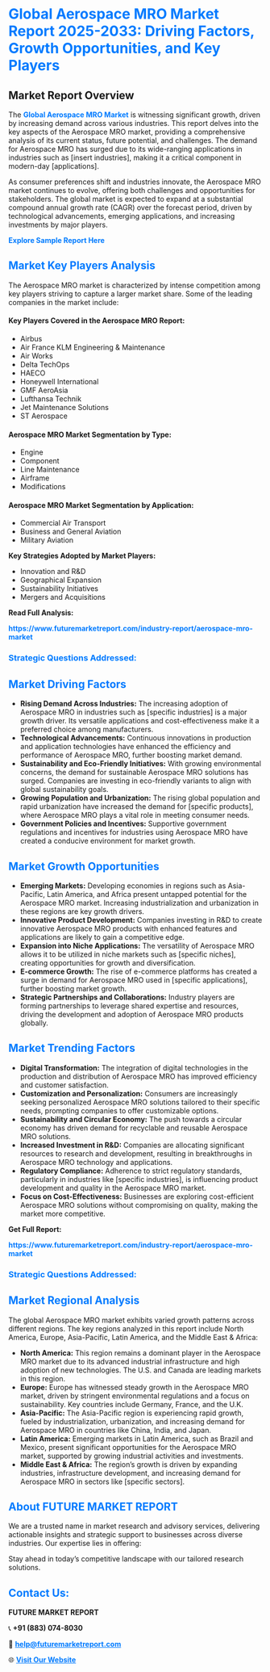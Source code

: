 <h1 style="color: #007BFF;">Global Aerospace MRO Market Report 2025-2033: Driving Factors, Growth Opportunities, and Key Players</h1>

<section id="overview">
<h2>Market Report Overview</h2>
<p>The <a href="https://www.futuremarketreport.com/industry-report/aerospace-mro-market" style="color: #007BFF; text-decoration: none;"><strong>Global Aerospace MRO Market</strong></a> is witnessing significant growth, driven by increasing demand across various industries. This report delves into the key aspects of the Aerospace MRO market, providing a comprehensive analysis of its current status, future potential, and challenges. The demand for Aerospace MRO has surged due to its wide-ranging applications in industries such as [insert industries], making it a critical component in modern-day [applications].</p>
<p>As consumer preferences shift and industries innovate, the Aerospace MRO market continues to evolve, offering both challenges and opportunities for stakeholders. The global market is expected to expand at a substantial compound annual growth rate (CAGR) over the forecast period, driven by technological advancements, emerging applications, and increasing investments by major players.</p>
</section>

<section id="overview">
<p><a href="https://www.futuremarketreport.com/request-sample/reportId=50766" style="color: #007BFF; text-decoration: none;"><strong>Explore Sample Report Here</strong></a></p>
</section>

<section id="key-players">
<h2 style="color: #007BFF;">Market Key Players Analysis</h2>
<p>The Aerospace MRO market is characterized by intense competition among key players striving to capture a larger market share. Some of the leading companies in the market include:</p>
<h4>Key Players Covered in the Aerospace MRO Report:</h4>
<ul><li>Airbus</li><li>Air France KLM Engineering &amp; Maintenance</li><li>Air Works</li><li>Delta TechOps</li><li>HAECO</li><li>Honeywell International</li><li>GMF AeroAsia</li><li>Lufthansa Technik</li><li>Jet Maintenance Solutions</li><li>ST Aerospace</li></ul>
<h4>Aerospace MRO Market Segmentation by Type:</h4>
<ul><li>Engine</li><li>Component</li><li>Line Maintenance</li><li>Airframe</li><li>Modifications</li></ul>

<h4>Aerospace MRO Market Segmentation by Application:</h4>
<ul><li>Commercial Air Transport</li><li>Business and General Aviation</li><li>Military Aviation</li></ul>
<p><strong>Key Strategies Adopted by Market Players:</strong></p>
<ul>
<li>Innovation and R&D</li>
<li>Geographical Expansion</li>
<li>Sustainability Initiatives</li>
<li>Mergers and Acquisitions</li>
</ul>
</section>

<section>
<p><strong>Read Full Analysis: </strong></p><a href="https://www.futuremarketreport.com/industry-report/aerospace-mro-market" style="color: #007BFF; text-decoration: none;"><strong>https://www.futuremarketreport.com/industry-report/aerospace-mro-market</strong></a>
<h3 style="color: #007BFF;">Strategic Questions Addressed:</h3>
</section>

<section id="driving-factors">
<h2 style="color: #007BFF;">Market Driving Factors</h2>
<ul>
<li><strong>Rising Demand Across Industries:</strong> The increasing adoption of Aerospace MRO in industries such as [specific industries] is a major growth driver. Its versatile applications and cost-effectiveness make it a preferred choice among manufacturers.</li>
<li><strong>Technological Advancements:</strong> Continuous innovations in production and application technologies have enhanced the efficiency and performance of Aerospace MRO, further boosting market demand.</li>
<li><strong>Sustainability and Eco-Friendly Initiatives:</strong> With growing environmental concerns, the demand for sustainable Aerospace MRO solutions has surged. Companies are investing in eco-friendly variants to align with global sustainability goals.</li>
<li><strong>Growing Population and Urbanization:</strong> The rising global population and rapid urbanization have increased the demand for [specific products], where Aerospace MRO plays a vital role in meeting consumer needs.</li>
<li><strong>Government Policies and Incentives:</strong> Supportive government regulations and incentives for industries using Aerospace MRO have created a conducive environment for market growth.</li>
</ul>
</section>

<section id="growth-opportunities">
<h2 style="color: #007BFF;">Market Growth Opportunities</h2>
<ul>
<li><strong>Emerging Markets:</strong> Developing economies in regions such as Asia-Pacific, Latin America, and Africa present untapped potential for the Aerospace MRO market. Increasing industrialization and urbanization in these regions are key growth drivers.</li>
<li><strong>Innovative Product Development:</strong> Companies investing in R&D to create innovative Aerospace MRO products with enhanced features and applications are likely to gain a competitive edge.</li>
<li><strong>Expansion into Niche Applications:</strong> The versatility of Aerospace MRO allows it to be utilized in niche markets such as [specific niches], creating opportunities for growth and diversification.</li>
<li><strong>E-commerce Growth:</strong> The rise of e-commerce platforms has created a surge in demand for Aerospace MRO used in [specific applications], further boosting market growth.</li>
<li><strong>Strategic Partnerships and Collaborations:</strong> Industry players are forming partnerships to leverage shared expertise and resources, driving the development and adoption of Aerospace MRO products globally.</li>
</ul>
</section>

<section id="trending-factors">
<h2 style="color: #007BFF;">Market Trending Factors</h2>
<ul>
<li><strong>Digital Transformation:</strong> The integration of digital technologies in the production and distribution of Aerospace MRO has improved efficiency and customer satisfaction.</li>
<li><strong>Customization and Personalization:</strong> Consumers are increasingly seeking personalized Aerospace MRO solutions tailored to their specific needs, prompting companies to offer customizable options.</li>
<li><strong>Sustainability and Circular Economy:</strong> The push towards a circular economy has driven demand for recyclable and reusable Aerospace MRO solutions.</li>
<li><strong>Increased Investment in R&D:</strong> Companies are allocating significant resources to research and development, resulting in breakthroughs in Aerospace MRO technology and applications.</li>
<li><strong>Regulatory Compliance:</strong> Adherence to strict regulatory standards, particularly in industries like [specific industries], is influencing product development and quality in the Aerospace MRO market.</li>
<li><strong>Focus on Cost-Effectiveness:</strong> Businesses are exploring cost-efficient Aerospace MRO solutions without compromising on quality, making the market more competitive.</li>
</ul>
</section>

<section>
<p><strong>Get Full Report: </strong></p><a href="https://www.futuremarketreport.com/industry-report/aerospace-mro-market" style="color: #007BFF; text-decoration: none;"><strong>https://www.futuremarketreport.com/industry-report/aerospace-mro-market</strong></a>
<h3 style="color: #007BFF;">Strategic Questions Addressed:</h3>
</section>


<section id="regional-analysis">
<h2 style="color: #007BFF;">Market Regional Analysis</h2>
<p>The global Aerospace MRO market exhibits varied growth patterns across different regions. The key regions analyzed in this report include North America, Europe, Asia-Pacific, Latin America, and the Middle East & Africa:</p>
<ul>
<li><strong>North America:</strong> This region remains a dominant player in the Aerospace MRO market due to its advanced industrial infrastructure and high adoption of new technologies. The U.S. and Canada are leading markets in this region.</li>
<li><strong>Europe:</strong> Europe has witnessed steady growth in the Aerospace MRO market, driven by stringent environmental regulations and a focus on sustainability. Key countries include Germany, France, and the U.K.</li>
<li><strong>Asia-Pacific:</strong> The Asia-Pacific region is experiencing rapid growth, fueled by industrialization, urbanization, and increasing demand for Aerospace MRO in countries like China, India, and Japan.</li>
<li><strong>Latin America:</strong> Emerging markets in Latin America, such as Brazil and Mexico, present significant opportunities for the Aerospace MRO market, supported by growing industrial activities and investments.</li>
<li><strong>Middle East & Africa:</strong> The region’s growth is driven by expanding industries, infrastructure development, and increasing demand for Aerospace MRO in sectors like [specific sectors].</li>
</ul>
</section>

<footer>
<h2 style="color: #007BFF;">About FUTURE MARKET REPORT</h2>
<p>We are a trusted name in market research and advisory services, delivering actionable insights and strategic support to businesses across diverse industries. Our expertise lies in offering:</p>

<p>Stay ahead in today’s competitive landscape with our tailored research solutions.</p>

<h2 style="color: #007BFF;">Contact Us:</h2>
<p><strong>FUTURE MARKET REPORT</strong></p>
<p>📞 <strong>+91 (883) 074-8030</strong></p>
<p>📧 <strong><a href="mailto:help@futuremarketreport.com" style="color: #007BFF;">help@futuremarketreport.com</a></strong></p>
<p>🌐 <strong><a href="https://www.futuremarketreport.com/" style="color: #007BFF;">Visit Our Website</a></strong></p>
</footer>